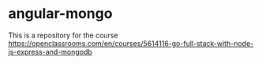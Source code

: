 # angular-mongo
This is a repository for the course https://openclassrooms.com/en/courses/5614116-go-full-stack-with-node-js-express-and-mongodb
